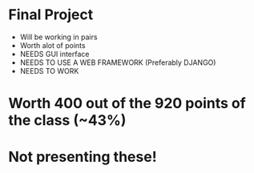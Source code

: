 # Final Project

- Will be working in pairs
- Worth alot of points
- NEEDS GUI interface
- NEEDS TO USE A WEB FRAMEWORK (Preferably DJANGO)
- NEEDS TO WORK

# Worth 400 out of the 920 points of the class (~43%)

# Not presenting these!